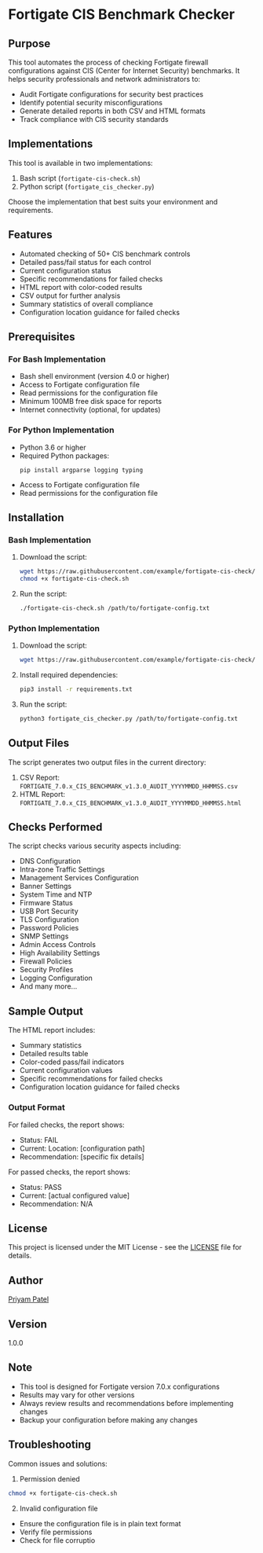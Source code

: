 # Fortigate CIS Benchmark Checker

## Purpose

This tool automates the process of checking Fortigate firewall configurations against CIS (Center for Internet Security) benchmarks. It helps security professionals and network administrators to:

- Audit Fortigate configurations for security best practices
- Identify potential security misconfigurations
- Generate detailed reports in both CSV and HTML formats
- Track compliance with CIS security standards

## Implementations

This tool is available in two implementations:
1. Bash script (`fortigate-cis-check.sh`)
2. Python script (`fortigate_cis_checker.py`)

Choose the implementation that best suits your environment and requirements.

## Features

- Automated checking of 50+ CIS benchmark controls
- Detailed pass/fail status for each control
- Current configuration status
- Specific recommendations for failed checks
- HTML report with color-coded results
- CSV output for further analysis
- Summary statistics of overall compliance
- Configuration location guidance for failed checks

## Prerequisites

### For Bash Implementation
- Bash shell environment (version 4.0 or higher)
- Access to Fortigate configuration file
- Read permissions for the configuration file
- Minimum 100MB free disk space for reports
- Internet connectivity (optional, for updates)

### For Python Implementation
- Python 3.6 or higher
- Required Python packages:
  ```
  pip install argparse logging typing
  ```
- Access to Fortigate configuration file
- Read permissions for the configuration file

## Installation

### Bash Implementation
1. Download the script:
   ```bash
   wget https://raw.githubusercontent.com/example/fortigate-cis-check/main/fortigate-cis-check.sh
   chmod +x fortigate-cis-check.sh
   ```

2. Run the script:
   ```bash
   ./fortigate-cis-check.sh /path/to/fortigate-config.txt
   ```

### Python Implementation
1. Download the script:
   ```bash
   wget https://raw.githubusercontent.com/example/fortigate-cis-check/main/fortigate_cis_checker.py
   ```

2. Install required dependencies:
   ```bash
   pip3 install -r requirements.txt
   ```

3. Run the script:
   ```bash
   python3 fortigate_cis_checker.py /path/to/fortigate-config.txt
   ```

## Output Files

The script generates two output files in the current directory:

1. CSV Report: `FORTIGATE_7.0.x_CIS_BENCHMARK_v1.3.0_AUDIT_YYYYMMDD_HHMMSS.csv`
2. HTML Report: `FORTIGATE_7.0.x_CIS_BENCHMARK_v1.3.0_AUDIT_YYYYMMDD_HHMMSS.html`

## Checks Performed

The script checks various security aspects including:

- DNS Configuration
- Intra-zone Traffic Settings
- Management Services Configuration
- Banner Settings
- System Time and NTP
- Firmware Status
- USB Port Security
- TLS Configuration
- Password Policies
- SNMP Settings
- Admin Access Controls
- High Availability Settings
- Firewall Policies
- Security Profiles
- Logging Configuration
- And many more...

## Sample Output

The HTML report includes:

- Summary statistics
- Detailed results table
- Color-coded pass/fail indicators
- Current configuration values
- Specific recommendations for failed checks
- Configuration location guidance for failed checks

### Output Format
For failed checks, the report shows:
- Status: FAIL
- Current: Location: [configuration path]
- Recommendation: [specific fix details]

For passed checks, the report shows:
- Status: PASS
- Current: [actual configured value]
- Recommendation: N/A

## License

This project is licensed under the MIT License - see the [LICENSE](LICENSE) file for details.

## Author

[Priyam Patel](https://www.linkedin.com/in/priyam-patel-450307206/)

## Version

1.0.0

## Note

- This tool is designed for Fortigate version 7.0.x configurations
- Results may vary for other versions
- Always review results and recommendations before implementing changes
- Backup your configuration before making any changes

## Troubleshooting

Common issues and solutions:

1. Permission denied
```bash
chmod +x fortigate-cis-check.sh
```

2. Invalid configuration file
- Ensure the configuration file is in plain text format
- Verify file permissions
- Check for file corruptio
